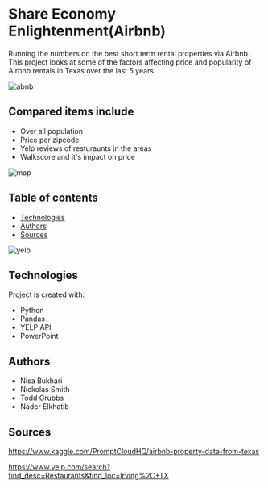 # Share Economy Enlightenment(Airbnb)
Running the numbers on the best short term rental properties via Airbnb. This project looks at some of the factors affecting price and popularity of Airbnb rentals in Texas over the last 5 years. 

![abnb](https://user-images.githubusercontent.com/49736893/70658596-e9ca3e00-1c23-11ea-8c08-d61012d5ee1a.png)

## Compared items include

* Over all population
* Price per zipcode
* Yelp reviews of resturaunts in the areas
* Walkscore and it's impact on price


![map](https://user-images.githubusercontent.com/49736893/70658597-e9ca3e00-1c23-11ea-9fd8-dd47ee6c9ad7.jpg)

## Table of contents
* [Technologies](#technologies)
* [Authors](#authors)
* [Sources](#sources)

![yelp](https://user-images.githubusercontent.com/49736893/70658598-e9ca3e00-1c23-11ea-860e-351f13eacca5.png)


## Technologies
Project is created with:
* Python
* Pandas
* YELP API
* PowerPoint

## Authors
* Nisa Bukhari
* Nickolas Smith
* Todd Grubbs
* Nader Elkhatib


## Sources
https://www.kaggle.com/PromptCloudHQ/airbnb-property-data-from-texas

https://www.yelp.com/search?find_desc=Restaurants&find_loc=Irving%2C+TX
